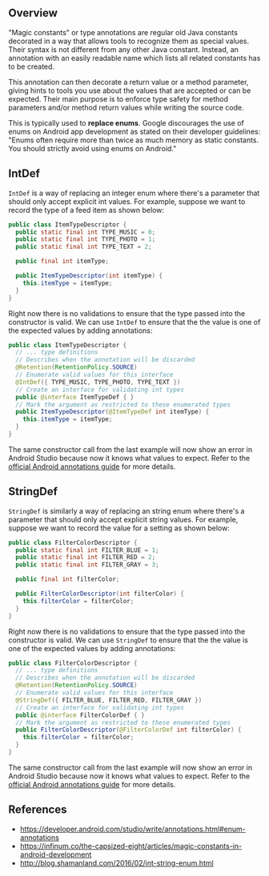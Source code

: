 ## Overview

"Magic constants" or type annotations are regular old Java constants decorated in a way that allows tools to recognize them as special values. Their syntax is not different from any other Java constant. Instead, an annotation with an easily readable name which lists all related constants has to be created. 

This annotation can then decorate a return value or a method parameter, giving hints to tools you use about the values that are accepted or can be expected. Their main purpose is to enforce type safety for method parameters and/or method return values while writing the source code.

This is typically used to **replace enums**. Google discourages the use of enums on Android app development as stated on their developer guidelines: "Enums often require more than twice as much memory as static constants. You should strictly avoid using enums on Android."

## IntDef

`IntDef` is a way of replacing an integer enum where there's a parameter that should only accept explicit int values. For example, suppose we want to record the type of a feed item as shown below:

```java
public class ItemTypeDescriptor {
  public static final int TYPE_MUSIC = 0;
  public static final int TYPE_PHOTO = 1;
  public static final int TYPE_TEXT = 2;

  public final int itemType;

  public ItemTypeDescriptor(int itemType) {
    this.itemType = itemType;
  }
}
```

Right now there is no validations to ensure that the type passed into the constructor is valid. We can use `IntDef` to ensure that the the value is one of the expected values by adding annotations:

```java
public class ItemTypeDescriptor {
  // ... type definitions
  // Describes when the annotation will be discarded
  @Retention(RetentionPolicy.SOURCE)
  // Enumerate valid values for this interface
  @IntDef({ TYPE_MUSIC, TYPE_PHOTO, TYPE_TEXT })
  // Create an interface for validating int types
  public @interface ItemTypeDef { }
  // Mark the argument as restricted to these enumerated types
  public ItemTypeDescriptor(@ItemTypeDef int itemType) {
    this.itemType = itemType;
  }
}
```

The same constructor call from the last example will now show an error in Android Studio because now it knows what values to expect. Refer to the [official Android annotations guide](https://developer.android.com/studio/write/annotations.html#enum-annotations) for more details.

## StringDef

`StringDef` is similarly a way of replacing an string enum where there's a parameter that should only accept explicit string values. For example, suppose we want to record the value for a setting as shown below:

```java
public class FilterColorDescriptor {
  public static final int FILTER_BLUE = 1;
  public static final int FILTER_RED = 2;
  public static final int FILTER_GRAY = 3;

  public final int filterColor;

  public FilterColorDescriptor(int filterColor) {
    this.filterColor = filterColor;
  }
}
```

Right now there is no validations to ensure that the type passed into the constructor is valid. We can use `StringDef` to ensure that the the value is one of the expected values by adding annotations:

```java
public class FilterColorDescriptor {
  // ... type definitions
  // Describes when the annotation will be discarded
  @Retention(RetentionPolicy.SOURCE)
  // Enumerate valid values for this interface
  @StringDef({ FILTER_BLUE, FILTER_RED, FILTER_GRAY })
  // Create an interface for validating int types
  public @interface FilterColorDef { }
  // Mark the argument as restricted to these enumerated types
  public FilterColorDescriptor(@FilterColorDef int filterColor) {
    this.filterColor = filterColor;
  }
}
```

The same constructor call from the last example will now show an error in Android Studio because now it knows what values to expect. Refer to the [official Android annotations guide](https://developer.android.com/studio/write/annotations.html#enum-annotations) for more details.

## References

* <https://developer.android.com/studio/write/annotations.html#enum-annotations>
* <https://infinum.co/the-capsized-eight/articles/magic-constants-in-android-development>
* <http://blog.shamanland.com/2016/02/int-string-enum.html>